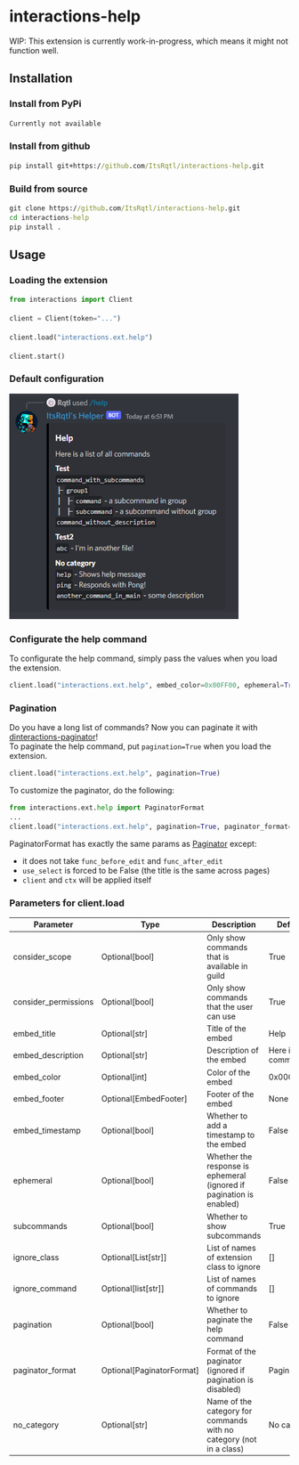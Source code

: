 # interactions-help

WIP: This extension is currently work-in-progress, which means it might not function well.

## Installation

### Install from PyPi

```bat
Currently not available
```

### Install from github

```bat
pip install git+https://github.com/ItsRqtl/interactions-help.git
```

### Build from source

```bat
git clone https://github.com/ItsRqtl/interactions-help.git
cd interactions-help
pip install .
```

## Usage

### Loading the extension

```py
from interactions import Client

client = Client(token="...")

client.load("interactions.ext.help")

client.start()
```

### Default configuration

![image](https://github.com/ItsRqtl/interactions-help/blob/master/img/preview-original.png?raw=true)

### Configurate the help command

To configurate the help command, simply pass the values when you load the extension.

```py
client.load("interactions.ext.help", embed_color=0x00FF00, ephemeral=True, subcommands=True)
```

### Pagination

Do you have a long list of commands? Now you can paginate it with [dinteractions-paginator](https://github.com/interactions-py/paginator)!  
To paginate the help command, put `pagination=True` when you load the extension.

```py
client.load("interactions.ext.help", pagination=True)
```

To customize the paginator, do the following:

```py
from interactions.ext.help import PaginatorFormat
...
client.load("interactions.ext.help", pagination=True, paginator_format=PaginatorFormat(...))
```

PaginatorFormat has exactly the same params as [Paginator](https://github.com/interactions-py/paginator#-class-paginator) except:
- it does not take `func_before_edit` and `func_after_edit`
- `use_select` is forced to be False (the title is the same across pages)
- `client` and `ctx` will be applied itself

### Parameters for client.load

|Parameter|Type|Description|Default value|
|---|---|---|---|
|consider_scope|Optional[bool]|Only show commands that is available in guild|True|
|consider_permissions|Optional[bool]|Only show commands that the user can use|True|
|embed_title|Optional[str]|Title of the embed|Help|
|embed_description|Optional[str]|Description of the embed|Here is a list of all commands|
|embed_color|Optional[int]|Color of the embed|0x000000|
|embed_footer|Optional[EmbedFooter]|Footer of the embed|None|
|embed_timestamp|Optional[bool]|Whether to add a timestamp to the embed|False|
|ephemeral|Optional[bool]|Whether the response is ephemeral (ignored if pagination is enabled)|False|
|subcommands|Optional[bool]|Whether to show subcommands|True|
|ignore_class|Optional[List[str]]|List of names of extension class to ignore|[]|
|ignore_command|Optional[list[str]]|List of names of commands to ignore|[]|
|pagination|Optional[bool]|Whether to paginate the help command|False|
|paginator_format|Optional[PaginatorFormat]|Format of the paginator (ignored if pagination is disabled)|PaginatorFormat()|
|no_category|Optional[str]|Name of the category for commands with no category (not in a class)|No category|
